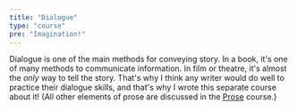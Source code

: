 ```yaml
---
title: "Dialogue"
type: "course"
pre: "Imagination!"
---
```


Dialogue is one of the main methods for conveying story. In a book, it's one of many methods to communicate information. In film or theatre, it's almost the _only_ way to tell the story. That's why I think any writer would do well to practice their dialogue skills, and that's why I wrote this separate course about it! (All other elements of prose are discussed in the [Prose](../prose/) course.)